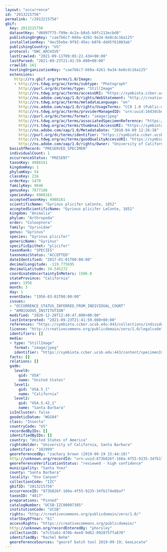 ```yaml
---
layout: "occurrence"
id: "2013215756"
permalink: "/2013215756"
gbif:
  key: 2013215756
  datasetKey: "d6097f75-f99e-4c2a-b8a5-b0fc213ecbd0"
  publishingOrgKey: "cae7b6c7-669a-4261-9a34-6e8cdc16a125"
  installationKey: "4ec55ebe-9f92-45ec-b076-dd45f61003ab"
  publishingCountry: "US"
  protocol: "DWC_ARCHIVE"
  lastCrawled: "2021-09-11T09:05:22.434+00:00"
  lastParsed: "2021-09-23T21:41:59.080+00:00"
  crawlId: 161
  hostingOrganizationKey: "cae7b6c7-669a-4261-9a34-6e8cdc16a125"
  extensions:
    http://rs.gbif.org/terms/1.0/Image:
    - http://rs.tdwg.org/ac/terms/subtype: "Photograph"
      http://purl.org/dc/terms/type: "StillImage"
      http://rs.tdwg.org/ac/terms/accessURI: "https://symbiota.ccber.ucsb.edu:443/content/specimenImages/UCSB_IZC/UCSB-IZC00007/UCSB-IZC00007385_lg.jpg"
      http://ns.adobe.com/xap/1.0/rights/WebStatement: "http://creativecommons.org/publicdomain/zero/1.0/"
      http://rs.tdwg.org/ac/terms/metadataLanguage: "en"
      http://ns.adobe.com/xap/1.0/rights/UsageTerms: "CC0 1.0 (Public-domain)"
      http://rs.tdwg.org/ac/terms/providerManagedID: "urn:uuid:16d3dcbd-a57d-46be-83b9-15b63b74d544"
      http://purl.org/dc/terms/format: "image/jpeg"
      http://rs.tdwg.org/ac/terms/associatedSpecimenReference: "https://symbiota.ccber.ucsb.edu:443/collections/individual/index.php?occid=102999"
      http://rs.tdwg.org/ac/terms/thumbnailAccessURI: "https://symbiota.ccber.ucsb.edu:443/content/specimenImages/UCSB_IZC/UCSB-IZC00007/UCSB-IZC00007385_tn.jpg"
      http://ns.adobe.com/xap/1.0/MetadataDate: "2018-04-09 12:26:38"
      http://purl.org/dc/terms/identifier: "https://symbiota.ccber.ucsb.edu:443/content/specimenImages/UCSB_IZC/UCSB-IZC00007/UCSB-IZC00007385_lg.jpg"
      http://rs.tdwg.org/ac/terms/goodQualityAccessURI: "https://symbiota.ccber.ucsb.edu:443/content/specimenImages/UCSB_IZC/UCSB-IZC00007/UCSB-IZC00007385.jpg"
      http://ns.adobe.com/xap/1.0/rights/Owner: "University of California, Santa Barbara"
  basisOfRecord: "PRESERVED_SPECIMEN"
  individualCount: 1
  occurrenceStatus: "PRESENT"
  taxonKey: 4988161
  kingdomKey: 1
  phylumKey: 54
  classKey: 216
  orderKey: 1470
  familyKey: 9646
  genusKey: 7877186
  speciesKey: 4988161
  acceptedTaxonKey: 4988161
  scientificName: "Gyrinus plicifer LeConte, 1852"
  acceptedScientificName: "Gyrinus plicifer LeConte, 1852"
  kingdom: "Animalia"
  phylum: "Arthropoda"
  order: "Coleoptera"
  family: "Gyrinidae"
  genus: "Gyrinus"
  species: "Gyrinus plicifer"
  genericName: "Gyrinus"
  specificEpithet: "plicifer"
  taxonRank: "SPECIES"
  taxonomicStatus: "ACCEPTED"
  dateIdentified: "2017-01-01T00:00:00"
  decimalLongitude: -119.775695
  decimalLatitude: 34.545272
  coordinateUncertaintyInMeters: 1506.0
  stateProvince: "California"
  year: 1956
  month: 3
  day: 1
  eventDate: "1956-03-01T00:00:00"
  issues:
  - "OCCURRENCE_STATUS_INFERRED_FROM_INDIVIDUAL_COUNT"
  - "AMBIGUOUS_INSTITUTION"
  modified: "2020-12-28T12:48:47.000+00:00"
  lastInterpreted: "2021-09-23T21:41:59.080+00:00"
  references: "https://symbiota.ccber.ucsb.edu:443/collections/individual/index.php?occid=102999"
  license: "http://creativecommons.org/publicdomain/zero/1.0/legalcode"
  identifiers: []
  media:
  - type: "StillImage"
    format: "image/jpeg"
    identifier: "https://symbiota.ccber.ucsb.edu:443/content/specimenImages/UCSB_IZC/UCSB-IZC00007/UCSB-IZC00007385_lg.jpg"
  facts: []
  relations: []
  gadm:
    level0:
      gid: "USA"
      name: "United States"
    level1:
      gid: "USA.5_1"
      name: "California"
    level2:
      gid: "USA.5.42_1"
      name: "Santa Barbara"
  isInCluster: false
  geodeticDatum: "WGS84"
  class: "Insecta"
  countryCode: "US"
  recordedByIDs: []
  identifiedByIDs: []
  country: "United States of America"
  rightsHolder: "University of California, Santa Barbara"
  identifier: "102999"
  georeferencedBy: "zachary_brown (2019-09-19 15:44:10)"
  http://unknown.org/recordId: "urn:uuid:873b826f-160a-4f55-9235-34fb174e8baf"
  georeferenceVerificationStatus: "reviewed - high confidence"
  municipality: "Santa Ynez"
  county: "Santa Barbara"
  locality: "Oso Canyon"
  collectionCode: "IZC"
  gbifID: "2013215756"
  occurrenceID: "873b826f-160a-4f55-9235-34fb174e8baf"
  taxonID: "4817"
  preparations: "Pinned"
  catalogNumber: "UCSB-IZC00007385"
  institutionCode: "UCSB"
  rights: "http://creativecommons.org/publicdomain/zero/1.0/"
  startDayOfYear: "61"
  accessRights: "https://creativecommons.org/publicdomain/"
  http://unknown.org/recordEnteredBy: "phorsley"
  collectionID: "e7c51ab1-870b-4ee8-9d62-092875ffa870"
  identifiedBy: "Rachel Behm"
  georeferenceSources: "georef batch tool 2019-09-19; GeoLocate"
---
```

